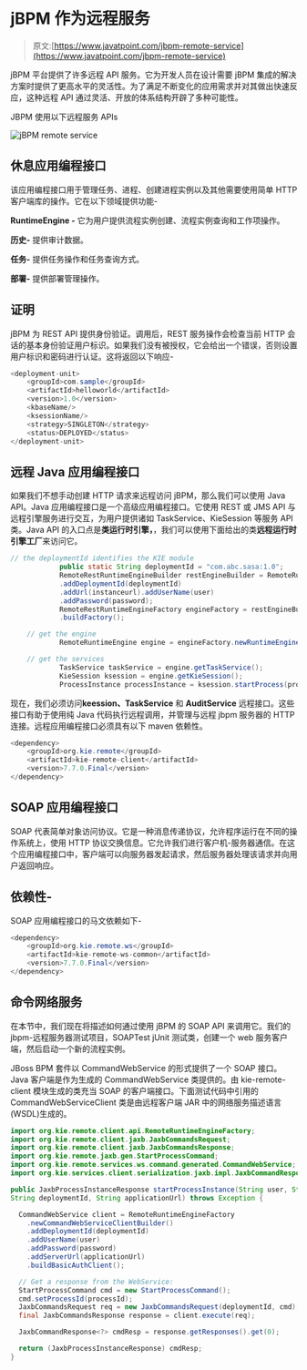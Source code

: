 # jBPM 作为远程服务

> 原文:[https://www.javatpoint.com/jbpm-remote-service](https://www.javatpoint.com/jbpm-remote-service)

jBPM 平台提供了许多远程 API 服务。它为开发人员在设计需要 jBPM 集成的解决方案时提供了更高水平的灵活性。为了满足不断变化的应用需求并对其做出快速反应，这种远程 API 通过灵活、开放的体系结构开辟了多种可能性。

JBPM 使用以下远程服务 APIs

![jBPM remote service](img/8f9bd260b1540a7437893fd2f1582d28.png)

## 休息应用编程接口

该应用编程接口用于管理任务、进程、创建进程实例以及其他需要使用简单 HTTP 客户端库的操作。它在以下领域提供功能-

**RuntimeEngine -** 它为用户提供流程实例创建、流程实例查询和工作项操作。

**历史-** 提供审计数据。

**任务-** 提供任务操作和任务查询方式。

**部署-** 提供部署管理操作。

## 证明

jBPM 为 REST API 提供身份验证。调用后，REST 服务操作会检查当前 HTTP 会话的基本身份验证用户标识。如果我们没有被授权，它会给出一个错误，否则设置用户标识和密码进行认证。这将返回以下响应-

```java
<deployment-unit>
	<groupId>com.sample</groupId>
	<artifactId>helloworld</artifactId>
	<version>1.0</version>
	<kbaseName/>
	<ksessionName/>
	<strategy>SINGLETON</strategy>
	<status>DEPLOYED</status>
</deployment-unit>

```

## 远程 Java 应用编程接口

如果我们不想手动创建 HTTP 请求来远程访问 jBPM，那么我们可以使用 Java API。Java 应用编程接口是一个高级应用编程接口。它使用 REST 或 JMS API 与远程引擎服务进行交互，为用户提供诸如 TaskService、KieSession 等服务 API 类。Java API 的入口点是**类运行时引擎，**，我们可以使用下面给出的类**远程运行时引擎工厂**来访问它。

```java
// the deploymentId identifies the KIE module
        	public static String deploymentId = "com.abc.sasa:1.0";
        	RemoteRestRuntimeEngineBuilder restEngineBuilder = RemoteRuntimeEngineFactory.newRestBuilder()
        	.addDeploymentId(deploymentId)
        	.addUrl(instanceurl).addUserName(user)
        	.addPassword(password);
        	RemoteRestRuntimeEngineFactory engineFactory = restEngineBuilder
        	.buildFactory();

    // get the engine
        	RemoteRuntimeEngine engine = engineFactory.newRuntimeEngine();

    // get the services
        	TaskService taskService = engine.getTaskService();
        	KieSession ksession = engine.getKieSession();
        	ProcessInstance processInstance = ksession.startProcess(processID);

```

现在，我们必须访问**keession、TaskService** 和 **AuditService** 远程接口。这些接口有助于使用纯 Java 代码执行远程调用，并管理与远程 jbpm 服务器的 HTTP 连接。远程应用编程接口必须具有以下 maven 依赖性。

```java
<dependency>
    <groupId>org.kie.remote</groupId>
    <artifactId>kie-remote-client</artifactId>
    <version>7.7.0.Final</version>
</dependency>

```

## SOAP 应用编程接口

SOAP 代表简单对象访问协议。它是一种消息传递协议，允许程序运行在不同的操作系统上，使用 HTTP 协议交换信息。它允许我们进行客户机-服务器通信。在这个应用编程接口中，客户端可以向服务器发起请求，然后服务器处理该请求并向用户返回响应。

## 依赖性-

SOAP 应用编程接口的马文依赖如下-

```java
<dependency>
    <groupId>org.kie.remote.ws</groupId>
    <artifactId>kie-remote-ws-common</artifactId>
    <version>7.7.0.Final</version>
</dependency>

```

## 命令网络服务

在本节中，我们现在将描述如何通过使用 jBPM 的 SOAP API 来调用它。我们的 jbpm-远程服务器测试项目，SOAPTest jUnit 测试类，创建一个 web 服务客户端，然后启动一个新的流程实例。

JBoss BPM 套件以 CommandWebService 的形式提供了一个 SOAP 接口。Java 客户端是作为生成的 CommandWebService 类提供的。由 kie-remote-client 模块生成的类充当 SOAP 的客户端接口。下面测试代码中引用的 CommandWebServiceClient 类是由远程客户端 JAR 中的网络服务描述语言(WSDL)生成的。

```java
import org.kie.remote.client.api.RemoteRuntimeEngineFactory;
import org.kie.remote.client.jaxb.JaxbCommandsRequest;
import org.kie.remote.client.jaxb.JaxbCommandsResponse;
import org.kie.remote.jaxb.gen.StartProcessCommand;
import org.kie.remote.services.ws.command.generated.CommandWebService;
import org.kie.services.client.serialization.jaxb.impl.JaxbCommandResponse;

public JaxbProcessInstanceResponse startProcessInstance(String user, String password, String processId, 
String deploymentId, String applicationUrl) throws Exception {

  CommandWebService client = RemoteRuntimeEngineFactory
    .newCommandWebServiceClientBuilder()
    .addDeploymentId(deploymentId)
    .addUserName(user)
    .addPassword(password)
    .addServerUrl(applicationUrl)
    .buildBasicAuthClient();

  // Get a response from the WebService:
  StartProcessCommand cmd = new StartProcessCommand();
  cmd.setProcessId(processId);
  JaxbCommandsRequest req = new JaxbCommandsRequest(deploymentId, cmd);
  final JaxbCommandsResponse response = client.execute(req);

  JaxbCommandResponse<?> cmdResp = response.getResponses().get(0);

  return (JaxbProcessInstanceResponse) cmdResp;
}

```